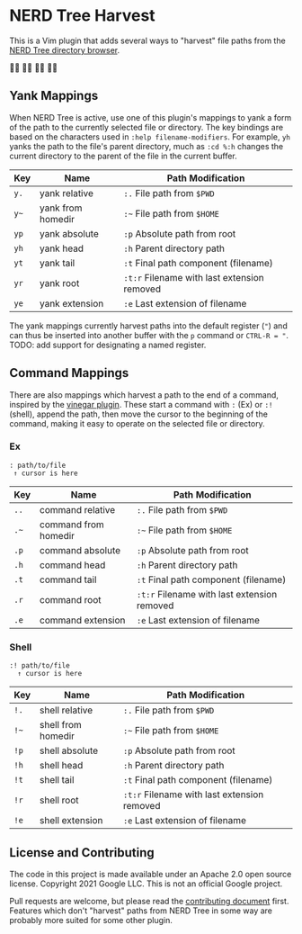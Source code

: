 # NERD Tree Harvest

This is a Vim plugin that adds several ways to "harvest" file paths from the
[NERD Tree directory browser](https://github.com/perservim/nerdtree).

🌴🥥 🌳🌰 🌲🌿 🎋💌

## Yank Mappings

When NERD Tree is active, use one of this plugin's mappings to yank a form of
the path to the currently selected file or directory. The key bindings are based
on the characters used in `:help filename-modifiers`. For example, `yh` yanks
the path to the file's parent directory, much as `:cd %:h` changes the current
directory to the parent of the file in the current buffer.

Key  | Name              | Path Modification
---- | ----------------- | -------------------------------------------
`y.` | yank relative     | `:.` File path from `$PWD`
`y~` | yank from homedir | `:~` File path from `$HOME`
`yp` | yank absolute     | `:p` Absolute path from root
`yh` | yank head         | `:h` Parent directory path
`yt` | yank tail         | `:t` Final path component (filename)
`yr` | yank root         | `:t:r` Filename with last extension removed
`ye` | yank extension    | `:e` Last extension of filename

The yank mappings currently harvest paths into the default register (`"`) and
can thus be inserted into another buffer with the `p` command or `CTRL-R = "`.
TODO: add support for designating a named register.

## Command Mappings

There are also mappings which harvest a path to the end of a command, inspired
by the [vinegar plugin](https://github.com/tpope/vim-vinegar). These start a
command with `:` (Ex) or `:!` (shell), append the path, then move the cursor to
the beginning of the command, making it easy to operate on the selected file or
directory.

### Ex

```
: path/to/file
 ↑ cursor is here
```

Key  | Name                 | Path Modification
---- | -------------------- | -------------------------------------------
`..` | command relative     | `:.` File path from `$PWD`
`.~` | command from homedir | `:~` File path from `$HOME`
`.p` | command absolute     | `:p` Absolute path from root
`.h` | command head         | `:h` Parent directory path
`.t` | command tail         | `:t` Final path component (filename)
`.r` | command root         | `:t:r` Filename with last extension removed
`.e` | command extension    | `:e` Last extension of filename

### Shell

```
:! path/to/file
  ↑ cursor is here
```

Key  | Name               | Path Modification
---- | ------------------ | -------------------------------------------
`!.` | shell relative     | `:.` File path from `$PWD`
`!~` | shell from homedir | `:~` File path from `$HOME`
`!p` | shell absolute     | `:p` Absolute path from root
`!h` | shell head         | `:h` Parent directory path
`!t` | shell tail         | `:t` Final path component (filename)
`!r` | shell root         | `:t:r` Filename with last extension removed
`!e` | shell extension    | `:e` Last extension of filename

## License and Contributing

The code in this project is made available under an Apache 2.0 open source
license. Copyright 2021 Google LLC. This is not an official Google project.

Pull requests are welcome, but please read the
[contributing document](CONTRIBUTING.md) first. Features which don't "harvest"
paths from NERD Tree in some way are probably more suited for some other plugin.
